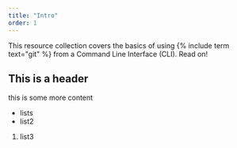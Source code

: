 ```yaml
---
title: "Intro"
order: 1
---
```

This resource collection covers the basics of using {% include term text="git" %} from a Command Line Interface (CLI). Read on!
## This is a header
this is some more content
- lists
- list2
1) list3
